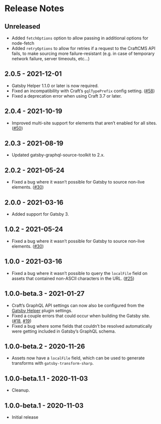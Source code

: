 # Release Notes

## Unreleased
- Added `fetchOptions` option to allow passing in additional options for node-fetch
- Added `retryOptions` to allow for retries if a request to the CraftCMS API fails, to make sourcing more failure-resistant (e.g. in case of temporary network failure, server timeouts, etc...)

## 2.0.5 - 2021-12-01
- Gatsby Helper 1.1.0 or later is now required.
- Fixed an incompatibility with Craft’s `gqlTypePrefix` config setting. ([#58](https://github.com/craftcms/gatsby-source-craft/issues/58))
- Fixed a deprecation error when using Craft 3.7 or later.

## 2.0.4 - 2021-10-19
- Improved multi-site support for elements that aren’t enabled for all sites. ([#50](https://github.com/craftcms/gatsby-source-craft/issues/50))

## 2.0.3 - 2021-08-19
- Updated gatsby-graphql-source-toolkit to 2.x.

## 2.0.2 - 2021-05-24
- Fixed a bug where it wasn’t possible for Gatsby to source non-live elements. ([#30](https://github.com/craftcms/gatsby-source-craft/issues/30))

## 2.0.0 - 2021-03-16
- Added support for Gatsby 3.

## 1.0.2 - 2021-05-24
- Fixed a bug where it wasn’t possible for Gatsby to source non-live elements. ([#30](https://github.com/craftcms/gatsby-source-craft/issues/30))

## 1.0.0 - 2021-03-16
- Fixed a bug where it wasn’t possible to query the `localFile` field on assets that contained non-ASCII characters in the URL. ([#25](https://github.com/craftcms/gatsby-source-craft/issues/25))

## 1.0.0-beta.3 - 2021-01-27
- Craft’s GraphQL API settings can now also be configured from the [Gatsby Helper](https://plugins.craftcms.com/gatsby-helper) plugin settings.
- Fixed a couple errors that could occur when building the Gatsby site. ([#18](https://github.com/craftcms/gatsby-source-craft/issues/18), [#19](https://github.com/craftcms/gatsby-source-craft/issues/19))
- Fixed a bug where some fields that couldn’t be resolved automatically were getting included in Gatsby’s GraphQL schema.

## 1.0.0-beta.2 - 2020-11-26
- Assets now have a `localFile` field, which can be used to generate transforms with `gatsby-transform-sharp`.

## 1.0.0-beta.1.1 - 2020-11-03
- Cleanup.

## 1.0.0-beta.1 - 2020-11-03
- Initial release
